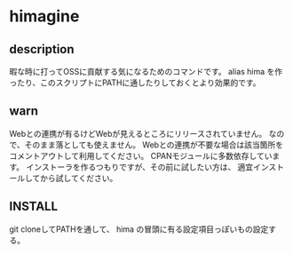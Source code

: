 himagine
========

description
--
暇な時に打ってOSSに貢献する気になるためのコマンドです。
alias hima を作ったり、このスクリプトにPATHに通したりしておくとより効果的です。

warn
--
Webとの連携が有るけどWebが見えるところにリリースされていません。
なので、そのまま落としても使えません。
Webとの連携が不要な場合は該当箇所をコメントアウトして利用してください。
CPANモジュールに多数依存しています。
インストーラを作るつもりですが、その前に試したい方は、
適宜インストールしてから試してください。


INSTALL
--
git cloneしてPATHを通して、
hima の冒頭に有る設定項目っぽいもの設定する。



